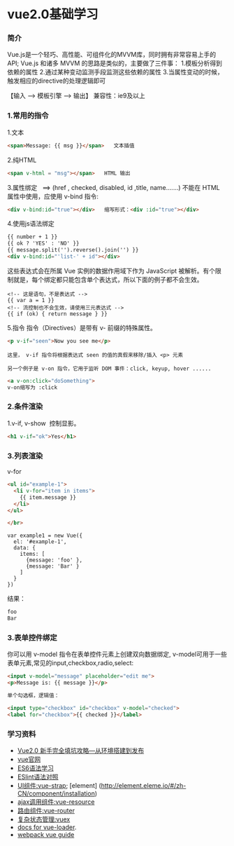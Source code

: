 # vue2.0基础学习

### 简介
Vue.js是一个轻巧、高性能、可组件化的MVVM库，同时拥有非常容易上手的API;
Vue.js 和诸多 MVVM 的思路是类似的，主要做了三件事：
1.模板分析得到依赖的属性
2.通过某种变动监测手段监测这些依赖的属性
3.当属性变动的时候，触发相应的directive的处理逻辑即可

【输入 –> 模板引擎 –> 输出】
兼容性：ie9及以上
### 1.常用的指令
1.文本

```html
<span>Message: {{ msg }}</span>   文本插值
```
2.纯HTML
```html
<span v-html = "msg"></span>   HTML 输出
```
3.属性绑定   ==>  (href , checked, disabled, id ,title, name.......)
不能在 HTML 属性中使用，应使用 v-bind 指令:
```html
<div v-bind:id="true"></div>   缩写形式：<div :id="true"></div>
```
4.使用js语法绑定
```html
{{ number + 1 }}
{{ ok ? 'YES' : 'NO' }}
{{ message.split('').reverse().join('') }}
<div v-bind:id="'list-' + id"></div>
```
这些表达式会在所属 Vue 实例的数据作用域下作为 JavaScript 被解析。有个限制就是，每个绑定都只能包含单个表达式，所以下面的例子都不会生效。
```
<!-- 这是语句，不是表达式 -->
{{ var a = 1 }}
<!-- 流控制也不会生效，请使用三元表达式 -->
{{ if (ok) { return message } }}
``` 
5.指令
指令（Directives）是带有 v- 前缀的特殊属性。

```html
<p v-if="seen">Now you see me</p>
```
```
这里， v-if 指令将根据表达式 seen 的值的真假来移除/插入 <p> 元素
```
```
另一个例子是 v-on 指令，它用于监听 DOM 事件：click, keyup, hover ......
```
```html
<a v-on:click="doSomething">   
v-on缩写为 :click
```
### 2.条件渲染
1.v-if,  v-show  控制显影。
```html
<h1 v-if="ok">Yes</h1>
```
### 3.列表渲染
v-for
```html
<ul id="example-1">
  <li v-for="item in items">
    {{ item.message }}
  </li>
</ul>

</br>
```
```
var example1 = new Vue({
  el: '#example-1',
  data: {
    items: [
      {message: 'foo' },
      {message: 'Bar' }
    ]
  }
})
```
结果：
``` markdown
foo
Bar
```

### 3.表单控件绑定
你可以用 v-model 指令在表单控件元素上创建双向数据绑定, v-model可用于一些表单元素,常见的input,checkbox,radio,select:
```html
<input v-model="message" placeholder="edit me">
<p>Message is: {{ message }}</p>

单个勾选框，逻辑值：

<input type="checkbox" id="checkbox" v-model="checked">
<label for="checkbox">{{ checked }}</label>
```










### 学习资料
- [Vue2.0 新手完全填坑攻略—从环境搭建到发布](http://www.open-open.com/lib/view/open1476240930270.html)
- [vue官网](http://cn.vuejs.org)
- [ES6语法学习](http://es6.ruanyifeng.com/)
- [ESlint语法对照](http://www.tuicool.com/articles/rIFBfey)
- [UI组件:vue-strap](http://yuche.github.io/vue-strap/); [element] (http://element.eleme.io/#/zh-CN/component/installation)
- [ajax调用组件:vue-resource](http://github.com)
- [路由组件:vue-router](http://github.com)
- [复杂状态管理:vuex](http://github.com)
- [docs for vue-loader](http://vuejs.github.io/vue-loader).
- [webpack vue guide](http://vuejs-templates.github.io/webpack/)
